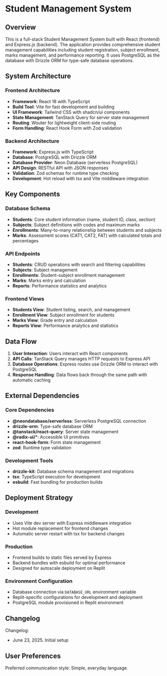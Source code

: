 # Student Management System

## Overview

This is a full-stack Student Management System built with React (frontend) and Express.js (backend). The application provides comprehensive student management capabilities including student registration, subject enrollment, marks management, and performance reporting. It uses PostgreSQL as the database with Drizzle ORM for type-safe database operations.

## System Architecture

### Frontend Architecture
- **Framework**: React 18 with TypeScript
- **Build Tool**: Vite for fast development and building
- **UI Framework**: Tailwind CSS with shadcn/ui components
- **State Management**: TanStack Query for server state management
- **Routing**: Wouter for lightweight client-side routing
- **Form Handling**: React Hook Form with Zod validation

### Backend Architecture
- **Framework**: Express.js with TypeScript
- **Database**: PostgreSQL with Drizzle ORM
- **Database Provider**: Neon Database (serverless PostgreSQL)
- **API Design**: RESTful API with JSON responses
- **Validation**: Zod schemas for runtime type checking
- **Development**: Hot reload with tsx and Vite middleware integration

## Key Components

### Database Schema
- **Students**: Core student information (name, student ID, class, section)
- **Subjects**: Subject definitions with codes and maximum marks
- **Enrollments**: Many-to-many relationship between students and subjects
- **Marks**: Assessment scores (CAT1, CAT2, FAT) with calculated totals and percentages

### API Endpoints
- **Students**: CRUD operations with search and filtering capabilities
- **Subjects**: Subject management
- **Enrollments**: Student-subject enrollment management
- **Marks**: Marks entry and calculation
- **Reports**: Performance statistics and analytics

### Frontend Views
- **Students View**: Student listing, search, and management
- **Enrollment View**: Subject enrollment for students
- **Marks View**: Grade entry and calculation
- **Reports View**: Performance analytics and statistics

## Data Flow

1. **User Interaction**: Users interact with React components
2. **API Calls**: TanStack Query manages HTTP requests to Express API
3. **Database Operations**: Express routes use Drizzle ORM to interact with PostgreSQL
4. **Response Handling**: Data flows back through the same path with automatic caching

## External Dependencies

### Core Dependencies
- **@neondatabase/serverless**: Serverless PostgreSQL connection
- **drizzle-orm**: Type-safe database ORM
- **@tanstack/react-query**: Server state management
- **@radix-ui/***: Accessible UI primitives
- **react-hook-form**: Form state management
- **zod**: Runtime type validation

### Development Tools
- **drizzle-kit**: Database schema management and migrations
- **tsx**: TypeScript execution for development
- **esbuild**: Fast bundling for production builds

## Deployment Strategy

### Development
- Uses Vite dev server with Express middleware integration
- Hot module replacement for frontend changes
- Automatic server restart with tsx for backend changes

### Production
- Frontend builds to static files served by Express
- Backend bundles with esbuild for optimal performance
- Designed for autoscale deployment on Replit

### Environment Configuration
- Database connection via `DATABASE_URL` environment variable
- Replit-specific configurations for development and deployment
- PostgreSQL module provisioned in Replit environment

## Changelog

Changelog:
- June 23, 2025. Initial setup

## User Preferences

Preferred communication style: Simple, everyday language.
